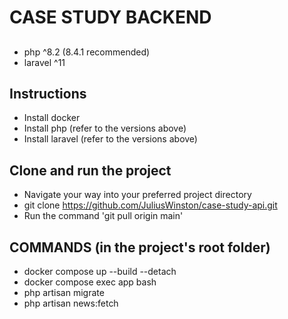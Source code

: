 # CASE STUDY BACKEND

##

- php ^8.2 (8.4.1 recommended)
- laravel ^11

## Instructions

- Install docker
- Install php (refer to the versions above)
- Install laravel (refer to the versions above)

## Clone and run the project

- Navigate your way into your preferred project directory
- git clone <https://github.com/JuliusWinston/case-study-api.git>
- Run the command 'git pull origin main'

## COMMANDS (in the project's root folder)

- docker compose up --build --detach
- docker compose exec app bash
- php artisan migrate
- php artisan news:fetch
